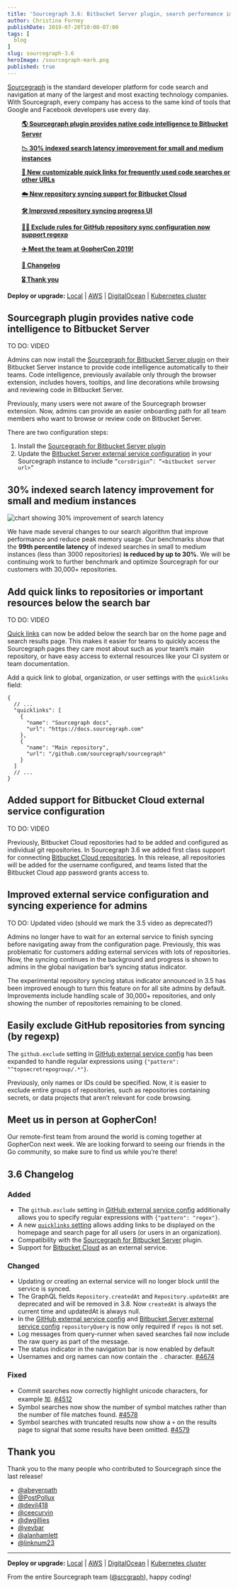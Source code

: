 ```yaml
---
title: 'Sourcegraph 3.6: Bitbucket Server plugin, search performance improvements, and quick links'
author: Christina Forney
publishDate: 2019-07-20T10:00-07:00
tags: [
  blog
]
slug: sourcegraph-3.6
heroImage: /sourcegraph-mark.png
published: true
---
```


[Sourcegraph](https://about.sourcegraph.com/) is the standard developer platform for code search and navigation at many of the largest and most exacting technology companies. With Sourcegraph, every company has access to the same kind of tools that Google and Facebook developers use every day.

<div style="padding-left: 2rem">

[**🌎 Sourcegraph plugin provides native code intelligence to Bitbucket Server**](#)<br />

[**📉 30% indexed search latency improvement for small and medium instances**](#)<br />

[**🔗 New customizable quick links for frequently used code searches or other URLs**](#)<br />

[**☁️ New repository syncing support for Bitbucket Cloud**](#)<br />

[**🛠 Improved repository syncing progress UI**](#)<br />

[**🙅‍♀️ Exclude rules for GitHub repository sync configuration now support regexp**](#)<br />

[**✈️ Meet the team at GopherCon 2019!**](#)<br />

[**📝 Changelog**](#35-changelog)<br />

[**🎖️ Thank you**](#thank-you)<br />

</div>

**Deploy or upgrade:** [Local](https://docs.sourcegraph.com/#quickstart-guide) | [AWS](https://github.com/sourcegraph/deploy-sourcegraph-aws) | [DigitalOcean](https://marketplace.digitalocean.com/apps/sourcegraph?action=deploy&refcode=48dfb3ccb51c) | [Kubernetes cluster](https://github.com/sourcegraph/deploy-sourcegraph)

## Sourcegraph plugin provides native code intelligence to Bitbucket Server

TO DO: VIDEO

<!--
<p class="container">
  <div style="padding:56.25% 0 0 0;position:relative;">
    <iframe src="https://player.vimeo.com/video/{ID}?color=0CB6F4&amp;title=0&amp;byline=" style="position:absolute;top:0;left:0;width:100%;height:100%;" frameborder="0" webkitallowfullscreen="" mozallowfullscreen="" allowfullscreen=""></iframe>
  </div>
  <p style="text-align: center"><a href="https://vimeo.com/{ID}" target="_blank">View on Vimeo</a></p>
</p>
-->

Admins can now install the [Sourcegraph for Bitbucket Server plugin](https://github.com/sourcegraph/bitbucket-server-plugin) on their Bitbucket Server instance to provide code intelligence automatically to their teams. Code intelligence, previously available only through the browser extension, includes hovers, tooltips, and line decorations while browsing and reviewing code in Bitbucket Server.

Previously, many users were not aware of the Sourcegraph browser extension. Now, admins can provide an easier onboarding path for all team members who want to browse or review code on Bitbucket Server.

There are two configuration steps:

1. Install the [Sourcegraph for Bitbucket Server plugin](https://github.com/sourcegraph/bitbucket-server-plugin)
2. Update the [Bitbucket Server external service configuration](https://docs.sourcegraph.com/admin/external_service/bitbucket_server#native-extension) in your Sourcegraph instance to include `”corsOrigin”: “<bitbucket server url>”`

## 30% indexed search latency improvement for small and medium instances

![chart showing 30% improvement of search latency](images/3.6-search-latency.png "30% improvement of search latency")

We have made several changes to our search algorithm that improve performance and reduce peak memory usage. Our benchmarks show that the **99th percentile latency** of indexed searches in small to medium instances (less than 3000 repositories) **is reduced by up to 30%**. We will be continuing work to further benchmark and optimize Sourcegraph for our customers with 30,000+ repositories.

## Add quick links to repositories or important resources below the search bar

TO DO: VIDEO

<!--
<p class="container">
  <div style="padding:56.25% 0 0 0;position:relative;">
    <iframe src="https://player.vimeo.com/video/{ID}?color=0CB6F4&amp;title=0&amp;byline=" style="position:absolute;top:0;left:0;width:100%;height:100%;" frameborder="0" webkitallowfullscreen="" mozallowfullscreen="" allowfullscreen=""></iframe>
  </div>
  <p style="text-align: center"><a href="https://vimeo.com/{ID}" target="_blank">View on Vimeo</a></p>
</p>
-->

[Quick links](https://docs.sourcegraph.com/user/quick_links) can now be added below the search bar on the home page and search results page. This makes it easier for teams to quickly access the Sourcegraph pages they care most about such as your team’s main repository, or have easy access to external resources like your CI system or team documentation.

Add a quick link to global, organization, or user settings with the `quicklinks` field:

```
{
  // ...
  "quicklinks": [
    {
      "name": "Sourcegraph docs",
      "url": "https://docs.sourcegraph.com"
    },
    {
      "name": "Main repository",
      "url": "/github.com/sourcegraph/sourcegraph"
    }
  ]
  // ...
}
```

## Added support for Bitbucket Cloud external service configuration

TO DO: VIDEO

<!--
<p class="container">
  <div style="padding:56.25% 0 0 0;position:relative;">
    <iframe src="https://player.vimeo.com/video/{ID}?color=0CB6F4&amp;title=0&amp;byline=" style="position:absolute;top:0;left:0;width:100%;height:100%;" frameborder="0" webkitallowfullscreen="" mozallowfullscreen="" allowfullscreen=""></iframe>
  </div>
  <p style="text-align: center"><a href="https://vimeo.com/{ID}" target="_blank">View on Vimeo</a></p>
</p>
-->

Previously, Bitbucket Cloud repositories had to be added and configured as individual git repositories. In Sourcegraph 3.6 we added first class support for connecting [Bitbucket Cloud repositories](https://docs.sourcegraph.com/admin/external_service/bitbucket_cloud). In this release, all repositories will be added for the username configured, and teams listed that the Bitbucket Cloud app password grants access to.

## Improved external service configuration and syncing experience for admins

TO DO: Updated video (should we mark the 3.5 video as deprecated?)

<!--
<p class="container">
  <div style="padding:56.25% 0 0 0;position:relative;">
    <iframe src="https://player.vimeo.com/video/{ID}?color=0CB6F4&amp;title=0&amp;byline=" style="position:absolute;top:0;left:0;width:100%;height:100%;" frameborder="0" webkitallowfullscreen="" mozallowfullscreen="" allowfullscreen=""></iframe>
  </div>
  <p style="text-align: center"><a href="https://vimeo.com/{ID}" target="_blank">View on Vimeo</a></p>
</p>
-->

Admins no longer have to wait for an external service to finish syncing before navigating away from the configuration page. Previously, this was problematic for customers adding external services with lots of repositories. Now, the syncing continues in the background and progress is shown to admins in the global navigation bar’s syncing status indicator.

The experimental repository syncing status indicator announced in 3.5 has been improved enough to turn this feature on for all site admins by default. Improvements include handling scale of 30,000+ repositories, and only showing the number of repositories remaining to be cloned.

## Easily exclude GitHub repositories from syncing (by regexp)

The `github.exclude` setting in [GitHub external service config](https://docs.sourcegraph.com/admin/external_service/github#configuration) has been expanded to handle regular expressions using `{"pattern": "^topsecretrepogroup/.*"}`.

Previously, only names or IDs could be specified. Now, it is easier to exclude entire groups of repositories, such as repositories containing secrets, or data projects that aren’t relevant for code browsing.

## Meet us in person at GopherCon!

Our remote-first team from around the world is coming together at GopherCon next week. We are looking forward to seeing our friends in the Go community, so make sure to find us while you’re there!

## 3.6 Changelog

### Added

- The `github.exclude` setting in [GitHub external service config](https://docs.sourcegraph.com/admin/external_service/github#configuration) additionally allows you to specify regular expressions with `{"pattern": "regex"}`.
- A new [`quicklinks` setting](https://docs.sourcegraph.com/user/quick_links) allows adding links to be displayed on the homepage and search page for all users (or users in an organization).
- Compatibility with the [Sourcegraph for Bitbucket Server](https://github.com/sourcegraph/bitbucket-server-plugin) plugin.
- Support for [Bitbucket Cloud](https://bitbucket.org) as an external service.

### Changed

- Updating or creating an external service will no longer block until the service is synced.
- The GraphQL fields `Repository.createdAt` and `Repository.updatedAt` are deprecated and will be removed in 3.8. Now `createdAt` is always the current time and updatedAt is always null.
- In the [GitHub external service config](https://docs.sourcegraph.com/admin/external_service/github#configuration) and [Bitbucket Server external service config](https://docs.sourcegraph.com/admin/external_service/bitbucket_server#permissions) `repositoryQuery` is now only required if `repos` is not set.
- Log messages from query-runner when saved searches fail now include the raw query as part of the message.
- The status indicator in the navigation bar is now enabled by default
- Usernames and org names can now contain the `.` character. [#4674](https://github.com/sourcegraph/sourcegraph/issues/4674)

### Fixed

- Commit searches now correctly highlight unicode characters, for example 加. [#4512](https://github.com/sourcegraph/sourcegraph/issues/4512)
- Symbol searches now show the number of symbol matches rather than the number of file matches found. [#4578](https://github.com/sourcegraph/sourcegraph/issues/4578)
- Symbol searches with truncated results now show a `+` on the results page to signal that some results have been omitted. [#4579](https://github.com/sourcegraph/sourcegraph/issues/4579)

## Thank you

Thank you to the many people who contributed to Sourcegraph since the last release!

- [@abeyerpath](https://github.com/abeyerpath)
- [@PostPollux](https://github.com/PostPollux)
- [@devil418](https://github.com/devil418)
- [@ceecurvin](https://github.com/ceecurvin)
- [@dwgillies](https://github.com/dwgillies)
- [@yevbar](https://github.com/yevbar)
- [@alanhamlett](https://github.com/alanhamlett)
- [@linknum23](https://github.com/linknum23)

---

**Deploy or upgrade:** [Local](https://docs.sourcegraph.com/#quickstart-guide) | [AWS](https://github.com/sourcegraph/deploy-sourcegraph-aws) | [DigitalOcean](https://marketplace.digitalocean.com/apps/sourcegraph?action=deploy&refcode=48dfb3ccb51c) | [Kubernetes cluster](https://github.com/sourcegraph/deploy-sourcegraph)

From the entire Sourcegraph team ([@srcgraph](https://twitter.com/srcgraph)), happy coding!
